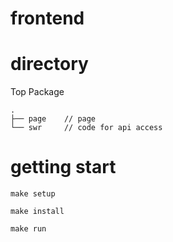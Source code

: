 # frontend

# directory

Top Package
```
.
├── page    // page
└── swr     // code for api access
```

# getting start

```
make setup
```

```
make install
```

```
make run
```